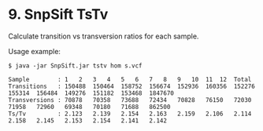 # 9. SnpSift TsTv

Calculate transition vs transversion ratios for each sample.

Usage example:
```
$ java -jar SnpSift.jar tstv hom s.vcf 

Sample        :	1	2	3	4	5	6	7	8	9	10	11	12	Total
Transitions   :	150488	150464	158752	156674	152936	160356	152276	155314	156484	149276	151182	153468	1847670
Transversions :	70878	70358	73688	72434	70828	76150	72030	71958	72960	69348	70180	71688	862500
Ts/Tv         :	2.123	2.139	2.154	2.163	2.159	2.106	2.114	2.158	2.145	2.153	2.154	2.141	2.142	
```